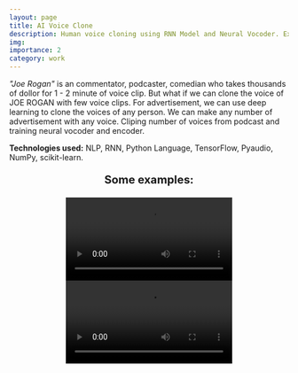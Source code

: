 ```yaml
---
layout: page
title: AI Voice Clone
description: Human voice cloning using RNN Model and Neural Vocoder. Experimented with the Joe Rogan voice.
img:
importance: 2
category: work
---
```


<em>"Joe Rogan"</em> is an commentator, podcaster, comedian who takes thousands of dollor for 1 - 2 minute of voice clip. But what if we can clone the voice of JOE ROGAN with few voice clips. For advertisement, we can use deep learning to clone the voices of any person. We can make any number of advertisement with any voice. 
Cliping number of voices from podcast and training neural vocoder and encoder.

<b>Technologies used:</b> NLP, RNN, Python Language, TensorFlow, Pyaudio, NumPy, scikit-learn.


<center>
<p style="font-size:20px"> <b>Some examples: </b></p>
</center>

<center>
<video controls>
<source src="https://drive.google.com/uc?export=download&id=1j3K7KxMsl5kwqE_4PJSD2XLa0KMbky6a" type="video/mp4">
</video>
<video controls>
<source src="https://drive.google.com/uc?export=download&id=1K-tkkCoTDAes-pKJU7xKKxtwBcgRLjW1" type="video/mp4">
</video>
</center>
